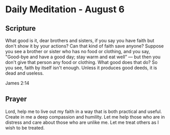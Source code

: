 # Daily Meditation - August 6

## Scripture

What  good is it, dear brothers and sisters, if you say you have faith but  don't show it by your
actions? Can that kind of faith save anyone? Suppose you see a brother or sister who has no food
or clothing,  and  you say, "Good-bye and have a good day; stay warm and eat well” — but  then you
don't give that person any food or clothing. What good does  that do?  So you see, faith by
itself isn't enough. Unless it produces good deeds, it is dead and useless.

James 2:14


## Prayer

Lord, help me to live out my faith in a way that is both practical and useful.  Create in me a
deep compassion and humility.  Let me help those who are in distress and care about those who are
unlike me. Let me treat others as I wish to be treated.


